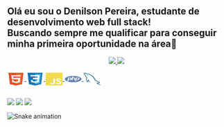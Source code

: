 ## Olá eu sou o Denilson Pereira, estudante de desenvolvimento web full stack!<br>Buscando sempre me qualificar para conseguir minha primeira oportunidade na área👋
<div align="center">
  <a href="https://github.com/denilsonpereira">
  <img height="180em" src="https://github-readme-stats.vercel.app/api?username=denilsonpereira&show_icons=true&theme=radical&include_all_commits=false&count_private=true">
  <img height="180em" src="https://github-readme-stats.vercel.app/api/top-langs/?username=denilsonpereira&langs_count=7&&layout=compact&theme=radical"/>
</div>
<div style="display: inline_block"><br>
  <img align="center" alt="HTML5" height="30" width="40" src="https://raw.githubusercontent.com/devicons/devicon/master/icons/html5/html5-original.svg">
  <img align="center" alt="CSS3" height="30" width="40" src="https://raw.githubusercontent.com/devicons/devicon/master/icons/css3/css3-original.svg">
  <img align="center" alt="Javascript" height="30" width="40" src="https://raw.githubusercontent.com/devicons/devicon/master/icons/javascript/javascript-plain.svg">
  <img align="center" alt="PHP" height="30" width="40" src="https://raw.githubusercontent.com/devicons/devicon/master/icons/php/php-plain.svg">
  <img align="center" alt="Mysql" height="30" width="40" src="https://raw.githubusercontent.com/devicons/devicon/master/icons/mysql/mysql-plain.svg">
</div>
  
##
 
<div> 
  <a href="https://www.instagram.com/denilson_gunner/" target="_blank"><img src="https://img.shields.io/badge/-Instagram-%23E4405F?style=for-the-badge&logo=instagram&logoColor=white" target="_blank"></a>
  <a href = "mailto:denilsongunner@gmail.com"><img src="https://img.shields.io/badge/-Gmail-%23333?style=for-the-badge&logo=gmail&logoColor=white" target="_blank"></a>
  <a href = "https://www.linkedin.com/in/denilson-da-silva-pereira/"><img src="https://img.shields.io/badge/LinkedIn-0077B5?style=for-the-badge&logo=linkedin&logoColor=white" target="_blank"></a>
 
  ![Snake animation](https://github.com/denilsonpereira/denilsonpereira/blob/output/github-contribution-grid-snake.svg)
 
</div>
